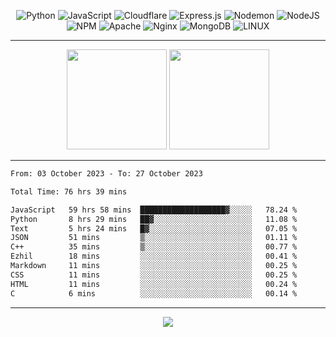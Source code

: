 <div align="center">
  
![Python](https://img.shields.io/badge/python-3670A0?style=for-the-badge&logo=python&logoColor=ffdd54) ![JavaScript](https://img.shields.io/badge/javascript-%23323330.svg?style=for-the-badge&logo=javascript&logoColor=%23F7DF1E) ![Cloudflare](https://img.shields.io/badge/Cloudflare-F38020?style=for-the-badge&logo=Cloudflare&logoColor=white) ![Express.js](https://img.shields.io/badge/express.js-%23404d59.svg?style=for-the-badge&logo=express&logoColor=%2361DAFB) ![Nodemon](https://img.shields.io/badge/NODEMON-%23323330.svg?style=for-the-badge&logo=nodemon&logoColor=%BBDEAD) ![NodeJS](https://img.shields.io/badge/node.js-6DA55F?style=for-the-badge&logo=node.js&logoColor=white) ![NPM](https://img.shields.io/badge/NPM-%23CB3837.svg?style=for-the-badge&logo=npm&logoColor=white) ![Apache](https://img.shields.io/badge/apache-%23D42029.svg?style=for-the-badge&logo=apache&logoColor=white) ![Nginx](https://img.shields.io/badge/nginx-%23009639.svg?style=for-the-badge&logo=nginx&logoColor=white) ![MongoDB](https://img.shields.io/badge/MongoDB-%234ea94b.svg?style=for-the-badge&logo=mongodb&logoColor=white) ![LINUX](https://img.shields.io/badge/Linux-FCC624?style=for-the-badge&logo=linux&logoColor=black)

---


<img src="https://github-readme-streak-stats.herokuapp.com/?user=anotherrandomonline&theme=react" height="160"/>
  
<img src="https://github-readme-stats.vercel.app/api?username=anotherrandomonline&show_icons=true&include_all_commits=true&theme=react" height="160"/>
</div>

---

<!--START_SECTION:waka-->

```txt
From: 03 October 2023 - To: 27 October 2023

Total Time: 76 hrs 39 mins

JavaScript   59 hrs 58 mins  ███████████████████▓░░░░░   78.24 %
Python       8 hrs 29 mins   ██▓░░░░░░░░░░░░░░░░░░░░░░   11.08 %
Text         5 hrs 24 mins   █▓░░░░░░░░░░░░░░░░░░░░░░░   07.05 %
JSON         51 mins         ▒░░░░░░░░░░░░░░░░░░░░░░░░   01.11 %
C++          35 mins         ▒░░░░░░░░░░░░░░░░░░░░░░░░   00.77 %
Ezhil        18 mins         ░░░░░░░░░░░░░░░░░░░░░░░░░   00.41 %
Markdown     11 mins         ░░░░░░░░░░░░░░░░░░░░░░░░░   00.25 %
CSS          11 mins         ░░░░░░░░░░░░░░░░░░░░░░░░░   00.25 %
HTML         11 mins         ░░░░░░░░░░░░░░░░░░░░░░░░░   00.24 %
C            6 mins          ░░░░░░░░░░░░░░░░░░░░░░░░░   00.14 %
```

<!--END_SECTION:waka-->

---

<div align="center">
  
![](https://github-profile-trophy.vercel.app/?username=anotherrandomonline&theme=darkhub&no-frame=true&no-bg=true&margin-w=4)

</div>
